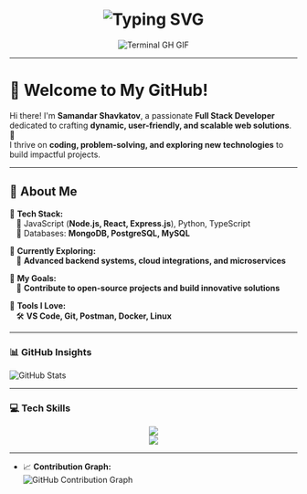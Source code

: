 <div align="center">
    <h1><img src="https://readme-typing-svg.herokuapp.com?font=Jetbrains+mono&size=40&duration=3000&color=33FF33&center=true&vCenter=true&width=435&lines=Hey..+I'm+Samandar;This+is..;..my+Github..;" alt="Typing SVG"/></h1> 
    <p><img src="termina-gh.gif" alt="Terminal GH GIF" /></p>
</div>

---

# 👋 Welcome to My GitHub!  

Hi there! I'm **Samandar Shavkatov**, a passionate **Full Stack Developer** dedicated to crafting **dynamic, user-friendly, and scalable web solutions**. 🚀  
I thrive on **coding, problem-solving, and exploring new technologies** to build impactful projects.  

---

## 🚀 About Me  

🔹 **Tech Stack:**  
&nbsp;&nbsp;&nbsp;📌 JavaScript (**Node.js, React, Express.js**), Python, TypeScript  
&nbsp;&nbsp;&nbsp;📌 Databases: **MongoDB, PostgreSQL, MySQL**  

🔹 **Currently Exploring:**  
&nbsp;&nbsp;&nbsp;📌 **Advanced backend systems, cloud integrations, and microservices**  

🔹 **My Goals:**  
&nbsp;&nbsp;&nbsp;📌 **Contribute to open-source projects and build innovative solutions**  

🔹 **Tools I Love:**  
&nbsp;&nbsp;&nbsp;🛠️ **VS Code, Git, Postman, Docker, Linux**  

---

### 📊 GitHub Insights  
![GitHub Stats](https://github-readme-stats.vercel.app/api?username=SSR707&show_icons=true&theme=radical&count_private=true)  

---

### 💻 Tech Skills  
<p align="center">
  <img src="https://skillicons.dev/icons?i=html,css,js,ts,react,redux,next,tailwind,mui,nodejs,express,nestjs,python,c,postgres" />
  <br>
  <img src="https://skillicons.dev/icons?i=mysql,mongodb,docker,git,github,linux,bash,vscode,vercel,aws,emotion,netlify,postman,prisma,npm" />
</p>

---

- 📈 **Contribution Graph:**  
  ![GitHub Contribution Graph](https://github-readme-activity-graph.vercel.app/graph?username=SSR707&theme=react-dark&hide_border=true&area=true)



